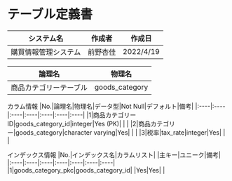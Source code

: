 # テーブル定義書

|システム名|作成者|作成日|
|----|----|----|
|購買情報管理システム|前野杏佳|2022/4/19|

|論理名|物理名|
|----|----|
|商品カテゴリーテーブル|goods_category|

カラム情報
|No.|論理名|物理名|データ型|Not Null|デフォルト|備考|
|:----|:----|:----|:----|:----|:----|:----|
|1|商品カテゴリーID|goods_category_id|integer|Yes (PK)| | |
|2|商品カテゴリー|goods_category|character varying|Yes| | |
|3|税率|tax_rate|integer|Yes| | |


インデックス情報
|No.|インデックス名|カラムリスト| |主キー|ユニーク|備考|
|:----|:----|:----|:----|:----|:----|:----|
|1|goods_category_pkc|goods_category_id| |Yes|Yes| |
